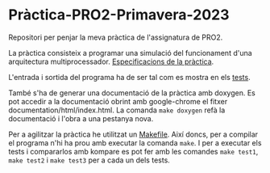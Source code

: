 # Pràctica-PRO2-Primavera-2023

Repositori per penjar la meva pràctica de l'assignatura de PRO2.

La pràctica consisteix a programar una simulació del funcionament d'una arquitectura multiprocessador. [Especificacions de la pràctica](enunciado_practica.pdf).

L'entrada i sortida del programa ha de ser tal com es mostra en els [tests](tests).

També s'ha de generar una documentació de la pràctica amb doxygen. Es pot accedir a la documentació obrint amb google-chrome el fitxer documentation/html/index.html. La comanda `make doxygen` refà la documentació i l'obra a una pestanya nova.

Per a agilitzar la pràctica he utilitzat un [Makefile](Makefile). Així doncs, per a compilar el programa n'hi ha prou amb executar la comanda `make`. I per a executar els tests i compararlos amb kompare es pot fer amb les comandes `make test1`, `make test2` i `make test3` per a cada un dels tests.
